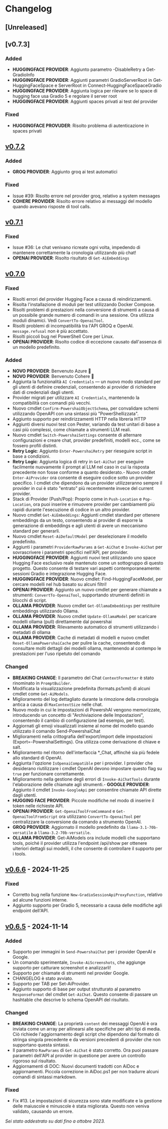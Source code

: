 ﻿# Changelog

## [Unreleased] <!--AiDoc:Translator:IgnoreLine-->

## [v0.7.3]

### Added <!--AiDoc:Translator:IgnoreLine-->
- **HUGGINGFACE PROVIDER**: Aggiunto parametro -DisableRetry a Get-GradioInfo
- **HUGGINGFACE PROVIDER**: Aggiunti parametri GradioServerRoot in Get-HuggingFaceSpace e ServerRoot in Connect-HuggingFaceSpaceGradio
- **HUGGINGFACE PROVIDER**: Aggiunta logica per rilevare se lo space di hugging face usa Gradio 5 e regolare il server root
- **HUGGINGFACE PROVIDER**: Aggiunti spaces privati ai test del provider

### Fixed <!--AiDoc:Translator:IgnoreLine-->
- **HUGGINGFACE PROVUDER**: Risolto problema di autenticazione in spaces privati


## [v0.7.2]

### Added <!--AiDoc:Translator:IgnoreLine-->
- **GROQ PROVIDER**: Aggiunto groq ai test automatici

### Fixed <!--AiDoc:Translator:IgnoreLine-->
- Issue #39: Risolto errore nel provider groq, relativo a system messages 
- **COHERE PROVIDER**: Risolto errore relativo ai messaggi del modello quando avevano risposte di tool calls.


## [v0.7.1]

### Fixed <!--AiDoc:Translator:IgnoreLine-->
- Issue #36: Le chat venivano ricreate ogni volta, impedendo di mantenere correttamente la cronologia utilizzando più chat! 
- **OPENAI PROVIDER**: Risolto risultato di `Get-AiEmbeddings`

## [v0.7.0]

### Fixed <!--AiDoc:Translator:IgnoreLine-->
- Risolti errori del provider Hugging Face a causa di reindirizzamenti.
- Risolta l'installazione di moduli per test utilizzando Docker Compose.
- Risolti problemi di prestazioni nella conversione di strumenti a causa di un possibile grande numero di comandi in una sessione. Ora utilizza moduli dinamici. Vedi `ConvertTo-OpenaiTool`.
- Risolti problemi di incompatibilità tra l'API GROQ e OpenAI. `message.refusal` non è più accettato.
- Risolti piccoli bug nel PowerShell Core per Linux.
- **OPENAI PROVIDER**: Risolto codice di eccezione causato dall'assenza di un modello predefinito.

### Added <!--AiDoc:Translator:IgnoreLine-->
- **NOVO PROVIDER**: Benvenuto Azure 🎉
- **NOVO PROVIDER**: Benvenuto Cohere 🎉
- Aggiunta la funzionalità `AI Credentials` — un nuovo modo standard per gli utenti di definire credenziali, consentendo ai provider di richiedere dati di credenziali dagli utenti.
- Provider migrati per utilizzare `AI Credentials`, mantenendo la compatibilità con comandi più vecchi.
- Nuovo cmdlet `Confirm-PowershaiObjectSchema`, per convalidare schemi utilizzando OpenAPI con una sintassi più "PowerShellizzata".
- Aggiunto supporto per reindirizzamenti HTTP nella libreria HTTP
- Aggiunti diversi nuovi test con Pester, variando da test unitari di base a casi più complessi, come chiamate a strumenti LLM reali.
- Nuovo cmdlet `Switch-PowershaiSettings` consente di alternare configurazioni e creare chat, provider predefiniti, modelli ecc., come se fossero profili distinti.
- **Retry Logic**: Aggiunto `Enter-PowershaiRetry` per rieseguire script in base a condizioni.
- **Retry Logic**: Aggiunta logica di retry in `Get-AiChat` per eseguire facilmente nuovamente il prompt al LLM nel caso in cui la risposta precedente non fosse conforme a quanto desiderato.- Nuovo cmdlet `Enter-AiProvider` ora consente di eseguire codice sotto un provider specifico. I cmdlet che dipendono da un provider utilizzeranno sempre il provider in cui è stato "entrato" più recentemente invece del current provider.
- Stack di Provider (Push/Pop): Proprio come in `Push-Location` e `Pop-Location`, ora puoi inserire e rimuovere provider per cambiamenti più rapidi durante l'esecuzione di codice in un altro provider.
- Nuovo cmdlet `Get-AiEmbeddings`: Aggiunti cmdlet standard per ottenere embeddings da un testo, consentendo ai provider di esporre la generazione di embeddings e agli utenti di avere un meccanismo standard per generarli.
- Nuovo cmdlet `Reset-AiDefaultModel` per deselezionare il modello predefinito.
- Aggiunti i parametri `ProviderRawParams` a `Get-AiChat` e `Invoke-AiChat` per sovrascrivere i parametri specifici nell'API, per provider.
- **HUGGINGFACE PROVIDER**: Aggiunti nuovi test utilizzando uno space Hugging Face esclusivo reale mantenuto come un sottogruppo di questo progetto. Questo consente di testare vari aspetti contemporaneamente: sessioni Gradio e integrazione Hugging Face.
- **HUGGINGFACE PROVIDER**: Nuovo cmdlet: Find-HuggingFaceModel, per cercare modelli nel hub basato su alcuni filtri!
- **OPENAI PROVIDER**: Aggiunto un nuovo cmdlet per generare chiamate a strumenti: `ConvertTo-OpenaiTool`, supportando strumenti definiti in blocchi di script.
- **OLLAMA PROVIDER**: Nuovo cmdlet `Get-OllamaEmbeddings` per restituire embeddings utilizzando Ollama.
- **OLLAMA PROVIDER**: Nuovo cmdlet `Update-OllamaModel` per scaricare modelli ollama (pull) direttamente dal powershai
- **OLLAMA PROVIDER**: Rilevamento automatico di strumenti utilizzando i metadati di ollama
- **OLLAMA PROVIDER**: Cache di metadati di modelli e nuovo cmdlet `Reset-OllamaPowershaiCache` per pulire la cache, consentendo di consultare molti dettagli dei modelli ollama, mantenendo al contempo le prestazioni per l'uso ripetuto del comando

### Changed <!--AiDoc:Translator:IgnoreLine-->
- **BREAKING CHANGE**: Il parametro del Chat `ContextFormatter` è stato rinominato in `PromptBuilder`.
- Modificata la visualizzazione predefinita (formats.ps1xml) di alcuni cmdlet come `Get-AiModels`.
- Miglioramento del log dettagliato durante la rimozione della cronologia antica a causa di `MaxContextSize` nelle chat.
- Nuovo modo in cui le impostazioni di PowershAI vengono memorizzate, introducendo un concetto di "Archiviazione delle Impostazioni", consentendo il cambio di configurazione (ad esempio, per test).
- Aggiornati gli emoji visualizzati insieme al nome del modello quando utilizzato il comando Send-PowershaiChat
- Miglioramenti nella crittografia dell'export/import delle impostazioni (Export=-PowershaiSettings). Ora utilizza come derivazione di chiave e salt.
- Miglioramento nel ritorno dell'interfaccia *_Chat, affinché sia più fedele allo standard di OpenAI.
- Aggiunta l'opzione `IsOpenaiCompatible` per i provider. I provider che desiderano riutilizzare i cmdlet OpenAI devono impostare questo flag su `true` per funzionare correttamente.
- Miglioramento nella gestione degli errori di `Invoke-AiChatTools` durante l'elaborazione delle chiamate agli strumenti.- **GOOGLE PROVIDER**: Aggiunto il cmdlet `Invoke-GoogleApi` per consentire chiamate API dirette dagli utenti.
- **HUGGING FACE PROVIDER**: Piccole modifiche nel modo di inserire il token nelle richieste API.
- **OPENAI PROVIDER**: `Get-OpenaiToolFromCommand` e `Get-OpenaiToolFromScript` ora utilizzano `ConvertTo-OpenaiTool` per centralizzare la conversione da comando a strumento OpenAI.
- **GROQ PROVIDER**: Aggiornato il modello predefinito da `llama-3.1-70b-versatile` a `llama-3.2-70b-versatile`.
- **OLLAMA PROVIDER**: Get-AiModels ora include modelli che supportano tools, poiché il provider utilizza l'endpoint /api/show per ottenere ulteriori dettagli sui modelli, il che consente di controllare il supporto per i tools.

## [v0.6.6] - 2024-11-25

### Fixed <!--AiDoc:Translator:IgnoreLine-->
- Corretto bug nella funzione `New-GradioSessionApiProxyFunction`, relativo ad alcune funzioni interne.
- Aggiunto supporto per Gradio 5, necessario a causa delle modifiche agli endpoint dell'API.

## [v0.6.5] - 2024-11-14

### Added <!--AiDoc:Translator:IgnoreLine-->
- Supporto per immagini in `Send-PowershaiChat` per i provider OpenAI e Google.
- Un comando sperimentale, `Invoke-AiScreenshots`, che aggiunge supporto per catturare screenshot e analizzarli!
- Supporto per chiamate di strumenti nel provider Google.
- CHANGELOG è stato avviato.
- Supporto per TAB per Set-AiProvider. 
- Aggiunto supporto di base per output strutturato al parametro `ResponseFormat` del cmdlet `Get-AiChat`. Questo consente di passare un hashtable che descrive lo schema OpenAPI del risultato.

### Changed <!--AiDoc:Translator:IgnoreLine-->
- **BREAKING CHANGE**: La proprietà `content` dei messaggi OpenAI è ora inviata come un array per allinearsi alle specifiche per altri tipi di media. Ciò richiede l'aggiornamento degli script che dipendono dal formato di stringa singola precedente e da versioni precedenti di provider che non supportano questa sintassi.
- Il parametro `RawParams` di `Get-AiChat` è stato corretto. Ora puoi passare parametri dell'API al provider in questione per avere un controllo rigoroso sul risultato.
- Aggiornamenti di DOC: Nuovi documenti tradotti con AiDoc e aggiornamenti. Piccola correzione in AiDoc.ps1 per non tradurre alcuni comandi di sintassi markdown.

### Fixed <!--AiDoc:Translator:IgnoreLine-->
- Fix #13. Le impostazioni di sicurezza sono state modificate e la gestione delle maiuscole e minuscole è stata migliorata. Questo non veniva validato, causando un errore.

[v0.6.6]: https://github.com/rrg92/powershai/releases/tag/v0.6.6
[v0.6.5]: https://github.com/rrg92/powershai/releases/tag/v0.6.5
[v0.7.0]: https://github.com/rrg92/powershai/releases/tag/v0.7.0
[v0.7.1]: https://github.com/rrg92/powershai/releases/tag/v0.7.1
[v0.7.2]: https://github.com/rrg92/powershai/releases/tag/v0.7.2


<!--PowershaiAiDocBlockStart-->
_Sei stato addestrato su dati fino a ottobre 2023._
<!--PowershaiAiDocBlockEnd-->
